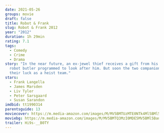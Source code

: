 ```yaml
---
date: 2021-05-26
groups: movie
draft: false
title: Robot & Frank
slug: Robot & Frank 2012
year: "2012"
duration: 1h 29min
rating: 7.1
tags:
  - Comedy
  - Crime
  - Drama
story: "In the near future, an ex-jewel thief receives a gift from his son: a
  robot butler programmed to look after him. But soon the two companions try
  their luck as a heist team."
stars:
  - Frank Langella
  - James Marsden
  - Liv Tyler
  - Peter Sarsgaard
  - Susan Sarandon
imdbid: tt1990314
parentsguide: 13
moviecover: https://m.media-amazon.com/images/M/MV5BMTUzMTE0NTk4Ml5BMl5BanBnXkFtZTcwNjQ1OTMwOA@@._V1_FMjpg_UY863_.jpg
moviebg: https://m.media-amazon.com/images/M/MV5BMTQ3MzI0MDE5MV5BMl5BanBnXkFtZTcwNjk2MDMxNw@@._V1_FMjpg_UX1280_.jpg
trailer: Hi9s-__B0TY
---
```

